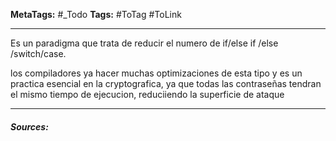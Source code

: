 **MetaTags:** #_Todo
**Tags:** #ToTag #ToLink 
- - -
Es un paradigma que trata de reducir el numero de if/else if /else /switch/case.

los compiladores ya hacer muchas optimizaciones de esta tipo y es un practica esencial en la cryptografica, ya que todas las contraseñas tendran el mismo tiempo de ejecucion, reduciiendo la superficie de ataque

- - - 
#### ***Sources:***